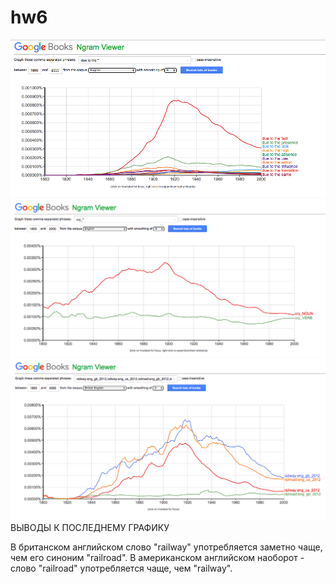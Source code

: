 # hw6
![](https://github.com/daryagerasimenko/hw6/blob/master/Screen%20Shot%202018-04-07%20at%2010.26.26.png?raw=true)
![](https://github.com/daryagerasimenko/hw6/blob/master/Screen%20Shot%202018-04-07%20at%2010.13.23.png?raw=true)
![](https://github.com/daryagerasimenko/hw6/blob/master/Screen%20Shot%202018-04-07%20at%2010.26.12.png?raw=true)
ВЫВОДЫ К ПОСЛЕДНЕМУ ГРАФИКУ

В британском английском слово "railway" употребляется заметно чаще, чем его синоним "railroad". В американском английском наоборот - слово "railroad" употребляется чаще, чем "railway". 

